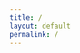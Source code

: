 ```yaml
---
title: /
layout: default
permalink: /
---
```

<style>
.center {
  display: block;
  margin-left: auto;
  margin-right: auto;
  width: 100%;
}
    .glitch-char {
    display: inline-block;
    position: relative;
    font-family: monospace;
    font-weight: bold;
    color: white;
    background-color: black;
  }

  .glitch-char.glitching::before,
  .glitch-char.glitching::after {
    content: attr(data-char);
    position: absolute;
    left: 0;
    color: red;
    clip: rect(0, 0, 0, 0);
  }

  .glitch-char.glitching::before {
    animation: glitchTop 0.3s linear infinite;
    color: #0ff;
  }

  .glitch-char.glitching::after {
    animation: glitchBottom 0.3s linear infinite;
    color: #f0f;
  }

  @keyframes glitchTop {
    0% { clip: rect(0, 9999px, 0, 0); transform: translate(-2px, -2px); }
    50% { clip: rect(0, 9999px, 100%, 0); transform: translate(2px, -1px); }
    100% { clip: rect(0, 9999px, 0, 0); transform: translate(-1px, 2px); }
  }

  @keyframes glitchBottom {
    0% { clip: rect(100%, 9999px, 0, 0); transform: translate(2px, 2px); }
    50% { clip: rect(0, 9999px, 100%, 0); transform: translate(-2px, 1px); }
    100% { clip: rect(100%, 9999px, 0, 0); transform: translate(1px, -2px); }
  }
</style>

<script>
    document.write('<div style="text-align:center"><div><span style="color: #ff0000"> </span></div><div></div><div><span style="color: #f80000"> </span><span style="color: #f10101"> </span><span style="color: #eb0101"> </span><span style="color: #e40202">█</span><span style="color: #dd0202">█</span><span style="color: #d60202">╗</span><span style="color: #cf0303">█</span><span style="color: #c80303">█</span><span style="color: #c20404">█</span><span style="color: #bb0404">█</span><span style="color: #b40404">█</span><span style="color: #ad0505">█</span><span style="color: #a60505">█</span><span style="color: #9f0606">╗</span></div><div><span style="color: #990606"> </span><span style="color: #920606"> </span><span style="color: #8b0707">█</span><span style="color: #840707">█</span><span style="color: #7d0707">█</span><span style="color: #770808">║</span><span style="color: #700808">╚</span><span style="color: #690909">═</span><span style="color: #620909">═</span><span style="color: #5b0909">═</span><span style="color: #540a0a">═</span><span style="color: #4e0a0a">█</span><span style="color: #470b0b">█</span><span style="color: #400b0b">║</span></div><div><span style="color: #470b0b"> </span><span style="color: #4d0a0a"> </span><span style="color: #84848484">1:<span class="changing-char">A</span>:3:4:5:6:7:8:9:10:<span class="changing-char">A</span><span class="glitch-char">A</span>:12:13:14:15:16:  </span><span style="color: #540a0a">╚</span><span style="color: #5a0909">█</span><span style="color: #610909">█</span><span style="color: #680909">║</span><span style="color: #6e0808"> </span><span style="color: #750808"> </span><span style="color: #7b0808"> </span><span style="color: #820707"> </span><span style="color: #880707">█</span><span style="color: #8f0606">█</span><span style="color: #960606">╔</span><span style="color: #9c0606">╝</span><span style="color: #84848484">  :18:19:<span class="glitch-char">A</span><span class="glitch-char">A</span>:21:22:23:2X:25:26:XX:28:<span class="changing-char">AA</span>:30</span></div><div><span style="color: #a30505"> </span><span style="color: #a90505"> </span><span style="color: #b00505"> </span><span style="color: #b70404">█</span><span style="color: #bd0404">█</span><span style="color: #c40303">║</span><span style="color: #ca0303"> </span><span style="color: #d10303"> </span><span style="color: #d70202"> </span><span style="color: #de0202">█</span><span style="color: #e50202">█</span><span style="color: #eb0101">╔</span><span style="color: #f20101">╝</span><span style="color: #f80000"> </span></div><div><span style="color: #ff0000"> </span><span style="color: #fb0101"> </span><span style="color: #f70202"> </span><span style="color: #f20303">█</span><span style="color: #ee0404">█</span><span style="color: #ea0505">║</span><span style="color: #e60606"> </span><span style="color: #e10707"> </span><span style="color: #dd0808"> </span><span style="color: #d90909">█</span><span style="color: #d50a0a">█</span><span style="color: #d10b0b">║</span><span style="color: #cc0c0c"> </span><span style="color: #c80d0d"> </span></div><div><span style="color: #c40e0e"> </span><span style="color: #c00f0f"> </span><span style="color: #bc1010"> </span><span style="color: #b71111">╚</span><span style="color: #b31212">═</span><span style="color: #af1313">╝</span><span style="color: #ab1414"> </span><span style="color: #a61515"> </span><span style="color: #a21616"> </span><span style="color: #9e1717">╚</span><span style="color: #9a1818">═</span><span style="color: #961919">╝</span><span style="color: #911a1a"> </span><span style="color: #8d1b1b"> </span></div><div></div><div></div><div></div><div></div><div></div><div></div></div>')           
</script>

<script>
  //<span class="changing-char">A</span> 
  const chars = 'RSTUVWXYZghijklz0123456789!@#$%^&*-_<>.,/`~[]{};:"';

  function getRandomChar() {
    const randomIndex = Math.floor(Math.random() * chars.length);
    return chars[randomIndex];
  }

  function getRandomInterval(min = 10, max = 500) {
    return Math.floor(Math.random() * (max - min + 1)) + min;
  }

  function getRandomColor() {
    const choice = Math.random();

    if (choice < 0.33) {
      const red = 200 + Math.floor(Math.random() * 56);
      const green = Math.floor(Math.random() * 30);
      const blue = Math.floor(Math.random() * 30);
      return `rgb(${red},${green},${blue})`;
    } else if (choice < 0.66) {
      const grey = 100 + Math.floor(Math.random() * 100);
      return `rgb(${grey},${grey},${grey})`;
    } else {
      const white = 220 + Math.floor(Math.random() * 36);
      return `rgb(${white},${white},${white})`;
    }
  }

  function changeCharRandomly(span) {
    if (!span) return;

    span.textContent = getRandomChar();
    span.style.color = getRandomColor();

    const nextInterval = getRandomInterval();
    setTimeout(() => changeCharRandomly(span), nextInterval);
  }

  // Initialize for all spans with the class 'changing-char'
  document.addEventListener("DOMContentLoaded", () => {
    const spans = document.querySelectorAll('.changing-char');
    spans.forEach(span => changeCharRandomly(span));
  });
</script>

<script>
  //<span class="glitch-char">A</span>
  document.addEventListener("DOMContentLoaded", function () {
    const glitchChars = document.querySelectorAll('.glitch-char');

    glitchChars.forEach(span => {
      const char = span.textContent.trim();
      span.setAttribute('data-char', char);

      function toggleGlitch() {
        span.classList.add('glitching');
        setTimeout(() => {
          span.classList.remove('glitching');
        }, 300); // duration of the glitch
      }

      // Glitch every 1–3 seconds randomly
      function loop() {
        toggleGlitch();
        setTimeout(loop, 1000 + Math.random() * 2000);
      }

      loop();
    });
  });
</script>

